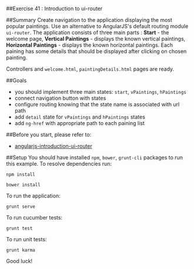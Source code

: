 ##Exercise 41 : Introduction to ui-router

##Summary
Create navigation to the application displaying the most popular paintings. Use an alternative to AngularJS's default  routing module `ui-router`. The 
application consists of three main parts : **Start** - the welcome page, **Vertical Paintings** - displays the known vertical paintings, **Horizontal 
Paintings** - displays the known horizontal paintings. Each paining has some details that should be displayed after clicking on chosen painting.


Controllers and `welcome.html`, `paintingDetails.html` pages are ready.

##Goals 
* you should implement three main states: `start`, `vPaintings`, `hPaintings`
* connect navigation button with states 
* configure routing knowing that the state name is associated with url path
* add `detail` state for `vPaintings` and `hPaintings` states
* add `ng-href` with appropriate path to each paining list

##Before you start, please refer to:
* [angularjs-introduction-ui-router](https://egghead.io/lessons/angularjs-introduction-ui-router)

##Setup
 You should have installed `npm`, `bower`, `grunt-cli`  packages to run this example. To resolve dependencies run:

```
npm install
```

```
bower install
```

To run the application:

```
grunt serve
```

To run cucumber tests:

```
grunt test
```

To run unit tests:

```
grunt karma
```

Good luck!
